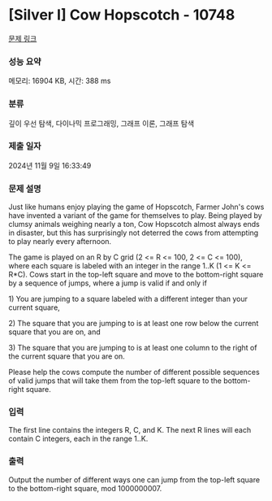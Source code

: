 # [Silver I] Cow Hopscotch - 10748 

[문제 링크](https://www.acmicpc.net/problem/10748) 

### 성능 요약

메모리: 16904 KB, 시간: 388 ms

### 분류

깊이 우선 탐색, 다이나믹 프로그래밍, 그래프 이론, 그래프 탐색

### 제출 일자

2024년 11월 9일 16:33:49

### 문제 설명

<p>Just like humans enjoy playing the game of Hopscotch, Farmer John's cows have invented a variant of the game for themselves to play. Being played by clumsy animals weighing nearly a ton, Cow Hopscotch almost always ends in disaster, but this has surprisingly not deterred the cows from attempting to play nearly every afternoon.</p>

<p>The game is played on an R by C grid (2 <= R <= 100, 2 <= C <= 100), where each square is labeled with an integer in the range 1..K (1 <= K <= R*C). Cows start in the top-left square and move to the bottom-right square by a sequence of jumps, where a jump is valid if and only if</p>

<p>1) You are jumping to a square labeled with a different integer than your current square,</p>

<p>2) The square that you are jumping to is at least one row below the current square that you are on, and</p>

<p>3) The square that you are jumping to is at least one column to the right of the current square that you are on.</p>

<p>Please help the cows compute the number of different possible sequences of valid jumps that will take them from the top-left square to the bottom-right square.</p>

### 입력 

 <p>The first line contains the integers R, C, and K. The next R lines will each contain C integers, each in the range 1..K.</p>

### 출력 

 <p>Output the number of different ways one can jump from the top-left square to the bottom-right square, mod 1000000007.</p>


